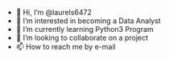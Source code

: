 - 👋 Hi, I’m @laurels6472
- 👀 I’m interested in becoming a Data Analyst 
- 🌱 I’m currently learning Python3 Program
- 💞️ I’m looking to collaborate on a project
- 📫 How to reach me by e-mail

<!---
laurels6472/laurels6472 is a ✨ special ✨ repository because its `README.md` (this file) appears on your GitHub profile.
You can click the Preview link to take a look at your changes.
--->
